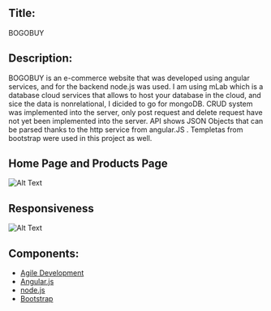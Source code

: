 ## Title:
BOGOBUY 

## Description:
BOGOBUY is an e-commerce website that was developed using angular services, and for the backend node.js was used. I am using mLab which is a database cloud services that allows to host your database in the cloud, and sice the data is nonrelational, I dicided to go for mongoDB. CRUD system was implemented into the server, only post request and delete request have not yet been implemented into the server. API shows JSON Objects that can be parsed thanks to the http service from angular.JS . Templetas from bootstrap were used in this project as well.

## Home Page and Products Page
![Alt Text](https://media.giphy.com/media/l4Ep6dwL3M6OXkyFW/giphy.gif)

## Responsiveness
![Alt Text](https://media.giphy.com/media/xT1R9HZHJzlredq7mg/giphy.gif)

## Components:
* [Agile Development](https://trello.com/b/eXXCBwoF/bchackathon)
* [Angular.js](https://angular.io/)
* [node.js](https://nodejs.org/en/)
* [Bootstrap](https://getbootstrap.com/)
